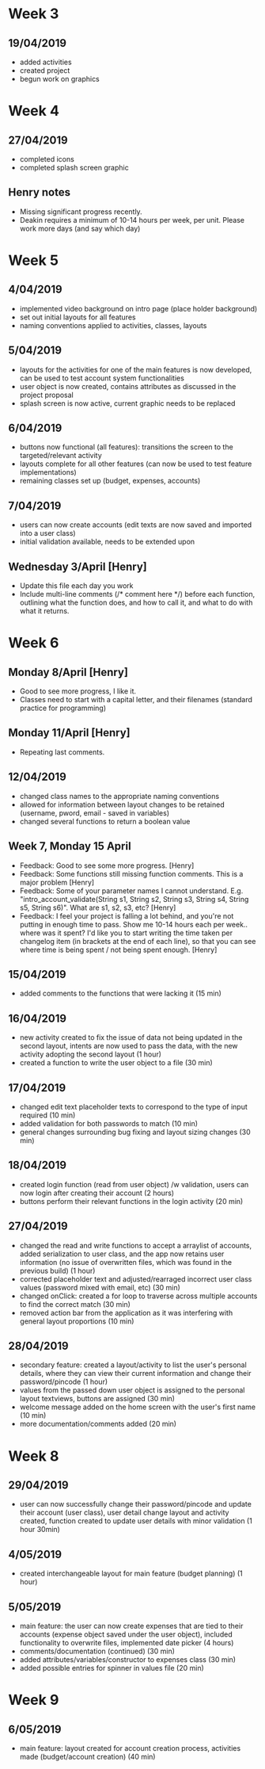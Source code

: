 # Week 3
## 19/04/2019
* added activities
* created project
* begun work on graphics


# Week 4
## 27/04/2019
* completed icons
* completed splash screen graphic

## Henry notes
- Missing significant progress recently.
- Deakin requires a minimum of 10-14 hours per week, per unit. Please work more days (and say which day)

# Week 5
## 4/04/2019 
* implemented video background on intro page (place holder background)
* set out initial layouts for all features
* naming conventions applied to activities, classes, layouts

## 5/04/2019 
* layouts for the activities for one of the main features is now developed, can be used to test account system functionalities
* user object is now created, contains attributes as discussed in the project proposal
* splash screen is now active, current graphic needs to be replaced

## 6/04/2019 
* buttons now functional (all features): transitions the screen to the targeted/relevant activity
* layouts complete for all other features (can now be used to test feature implementations)
* remaining classes set up (budget, expenses, accounts)

## 7/04/2019 
* users can now create accounts (edit texts are now saved and imported into a user class)
* initial validation available, needs to be extended upon

## Wednesday 3/April [Henry]
- Update this file each day you work
- Include multi-line comments (/* comment here */) before each function, outlining what the function does, and how to call it, and what to do with what it returns.

# Week 6

## Monday 8/April [Henry]
- Good to see more progress, I like it.
- Classes need to start with a capital letter, and their filenames (standard practice for programming)

## Monday 11/April [Henry]
- Repeating last comments.

## 12/04/2019
- changed class names to the appropriate naming conventions
- allowed for information between layout changes to be retained (username, pword, email - saved in variables)
- changed several functions to return a boolean value

## Week 7, Monday 15 April
- Feedback: Good to see some more progress. [Henry]
- Feedback: Some functions still missing function comments. This is a major problem [Henry]
- Feedback: Some of your parameter names I cannot understand. E.g. "intro_account_validate(String s1, String s2, String s3, String s4, String s5, String s6)". What are s1, s2, s3, etc? [Henry]
- Feedback: I feel your project is falling a lot behind, and you're not putting in enough time to pass. Show me 10-14 hours each per week.. where was it spent? I'd like you to start writing the time taken per changelog item (in brackets at the end of each line), so that you can see where time is being spent / not being spent enough. [Henry]

## 15/04/2019
- added comments to the functions that were lacking it (15 min)

## 16/04/2019
- new activity created to fix the issue of data not being updated in the second layout, intents are now used to pass the data, with the new activity adopting the second layout (1 hour)
- created a function to write the user object to a file (30 min)

## 17/04/2019
- changed edit text placeholder texts to correspond to the type of input required (10 min)
- added validation for both passwords to match (10 min)
- general changes surrounding bug fixing and layout sizing changes (30 min)

## 18/04/2019
- created login function (read from user object) /w validation, users can now login after creating their account (2 hours)
- buttons perform their relevant functions in the login activity (20 min)

## 27/04/2019
- changed the read and write functions to accept a arraylist of accounts, added serialization to user class, and the app now retains user information (no issue of overwritten files, which was found in the previous build) (1 hour)
- corrected placeholder text and adjusted/rearraged incorrect user class values (password mixed with email, etc) (30 min)
- changed onClick: created a for loop to traverse across multiple accounts to find the correct match (30 min)
- removed action bar from the application as it was interfering with general layout proportions (10 min)

## 28/04/2019
- secondary feature: created a layout/activity to list the user's personal details, where they can view their current information and change their password/pincode (1 hour)
- values from the passed down user object is assigned to the personal layout textviews, buttons are assigned (30 min)
- welcome message added on the home screen with the user's first name (10 min)
- more documentation/comments added (20 min)

# Week 8
## 29/04/2019
- user can now successfully change their password/pincode and update their account (user class), user detail change layout and activity created, function created to update user details with minor validation (1 hour 30min)


## 4/05/2019
- created interchangeable layout for main feature (budget planning) (1 hour)

## 5/05/2019
- main feature: the user can now create expenses that are tied to their accounts (expense object saved under the user object), included functionality to overwrite files, implemented date picker (4 hours)
- comments/documentation (continued) (30 min)
- added attributes/variables/constructor to expenses class (30 min)
- added possible entries for spinner in values file (20 min)
# Week 9
## 6/05/2019
- main feature: layout created for account creation process, activities made (budget/account creation) (40 min)

